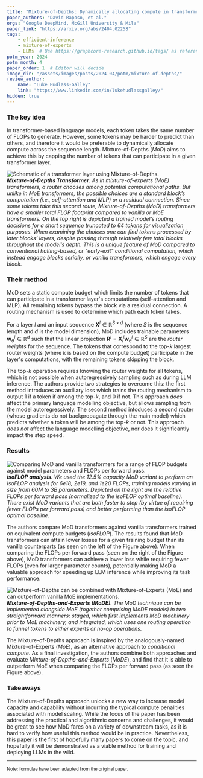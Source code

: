 ```yaml
---
title: "Mixture-of-Depths: Dynamically allocating compute in transformer-based language models"
paper_authors: "David Raposo, et al."
orgs: "Google DeepMind, McGill University & Mila"
paper_link: "https://arxiv.org/abs/2404.02258"
tags:
    - efficient-inference
    - mixture-of-experts
    - LLMs  # Use https://graphcore-research.github.io/tags/ as reference
potm_year: 2024
potm_month: 4
paper_order: 1  # Editor will decide
image_dir: "/assets/images/posts/2024-04/potm/mixture-of-depths/"
review_author:
    name: "Luke Hudlass-Galley"
    link: "https://www.linkedin.com/in/lukehudlassgalley/"
hidden: true
---
```



### The key idea

In transformer-based language models, each token takes the same number of FLOPs to generate. However, some tokens may be harder to predict than others, and therefore it would be preferable to dynamically allocate compute across the sequence length. Mixture-of-Depths (*MoD*) aims to achieve this by capping the number of tokens that can participate in a given transformer layer.

<img src="{{ page.image_dir | append: 'mixture-of-depths-schematic.png' | relative_url }}" alt="Schematic of a transformer layer using Mixture-of-Depths.">
<figcaption><i><b>Mixture-of-Depths Transformer</b>. As in mixture-of-experts (MoE) transformers, a router chooses among potential computational paths. But unlike in MoE transformers, the possible choices are a standard block’s computation (i.e., self-attention and MLP) or a residual connection. Since some tokens take this second route, Mixture-of-Depths (MoD) transformers have a smaller total FLOP footprint compared to vanilla or MoE transformers. On the top right is depicted a trained model’s routing decisions for a short sequence truncated to 64 tokens for visualization purposes. When examining the choices one can find tokens processed by later blocks’ layers, despite passing through relatively few total blocks throughout the model’s depth. This is a unique feature of MoD compared to conventional halting-based, or "early-exit" conditional computation, which instead engage blocks serially, or vanilla transformers, which engage every block.</i></figcaption>


### Their method

MoD sets a static compute budget which limits the number of tokens that can participate in a transformer layer's computations (self-attention and MLP). All remaining tokens bypass the block via a residual connection. A routing mechanism is used to determine which path each token takes.

For a layer $l$ and an input sequence $\bm{X}^l \in \mathbb{R}^{S \times d}$ (where $S$ is the sequence length and $d$ is the model dimension), MoD includes trainable parameters $\bm{w}^l_\theta \in \mathbb{R}^d$ such that the linear projection $\bm{R}^l = \bm{X}_i^l\bm{w}_\theta^l \in \mathbb{R}^S$ are the *router weights* for the sequence. The tokens that correspond to the top-$k$ largest router weights (where $k$ is based on the compute budget) participate in the layer's computations, with the remaining tokens skipping the block.

The top-$k$ operation requires knowing the router weights for all tokens, which is not possible when autoregressively sampling such as during LLM inference. The authors provide two strategies to overcome this: the first method introduces an auxiliary loss which trains the routing mechanism to output $1$ if a token if among the top-$k$, and $0$ if not. This approach *does* affect the primary language modelling objective, but allows sampling from the model autoregressively. The second method intoduces a second router (whose gradients do not backpropagate through the main model) which predicts whether a token will be among the top-$k$ or not. This approach *does not* affect the language modelling objective, nor does it significantly impact the step speed.

### Results

<img src="{{ page.image_dir | append: 'mixture-of-depths-results.png' | relative_url }}" alt="Comparing MoD and vanilla transformers for a range of FLOP budgets against model parameters and FLOPs per forward pass.">
<figcaption><i><b>isoFLOP analysis</b>. We used the 12.5% capacity MoD variant to perform an isoFLOP analysis for 6e18, 2e19, and 1e20 FLOPs, training models varying in size from 60M to 3B parameters. Depicted on the right are the relative FLOPs per forward pass (normalized to the isoFLOP optimal baseline). There exist MoD variants that are both faster to step (by virtue of requiring fewer FLOPs per forward pass) and better performing than the isoFLOP optimal baseline.</i></figcaption>


The authors compare MoD transformers against vanilla transformers trained on equivalent compute budgets (*isoFLOP*). The results found that MoD transformers can attain lower losses for a given training budget than its vanilla counterparts (as seen on the left of the Figure above). When comparing the FLOPs per forward pass (seen on the right of the Figure above), MoD transformers can achieve a lower loss while requiring fewer FLOPs (even for larger parameter counts), potentially making MoD a valuable approach for speeding up LLM inference while improving its task performance.

<img src="{{ page.image_dir | append: 'mixture-of-depths-mode.png' | relative_url }}" alt="Mixture-of-Depths can be combined with Mixture-of-Experts (MoE) and can outperform vanilla MoE implementations.">
<figcaption><i><b>Mixture-of-Depths-and-Experts (MoDE)</b>. The MoD technique can be implemented alongside MoE (together comprising MoDE models) in two straightforward manners: staged, which first implements MoD machinery prior to MoE machinery, and integrated, which uses one routing operation to funnel tokens to either experts or no-op operations.</i></figcaption>


The Mixture-of-Depths approach is inspired by the analogously-named Mixture-of-Experts (*MoE*), as an alternative approach to *conditional compute*. As a final investigation, the authors combine both approaches and evaluate *Mixture-of-Depths-and-Experts* (*MoDE*), and find that it is able to outperform MoE when comparing the FLOPs per forward pass (as seen the Figure above).

### Takeaways

The Mixture-of-Depths approach unlocks a new way to increase model capacity and capability without incurring the typical compute penalities associated with model scaling. While the focus of the paper has been addressing the practical and algorithmic concerns and challenges, it would be great to see how MoD fares on a variety of downstream tasks, as it is hard to verify how useful this method would be in practice. Nevertheless, this paper is the first of hopefully many papers to come on the topic, and hopefully it will be demonstrated as a viable method for training and deploying LLMs in the wild.

---

<sub>Note: formulae have been adapted from the original paper.</sub>